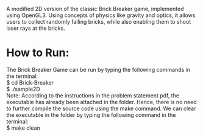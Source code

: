 A modified 2D version of the classic Brick Breaker game, implemented using OpenGL3. Using concepts of physics like gravity and optics, it allows users to collect randomly falling bricks, while also enabling them to shoot laser rays at the bricks.

# How to Run:
The Brick Breaker Game can be run by typing the following commands in the terminal:  
$ cd Brick-Breaker    
$ ./sample2D  
Note: According to the instructions in the problem statement pdf, the executable has already been attached in the folder. Hence, there is no need to further compile the source code using the make command.
We can clear the executable in the folder by typing the following command in the terminal:  
$ make clean


